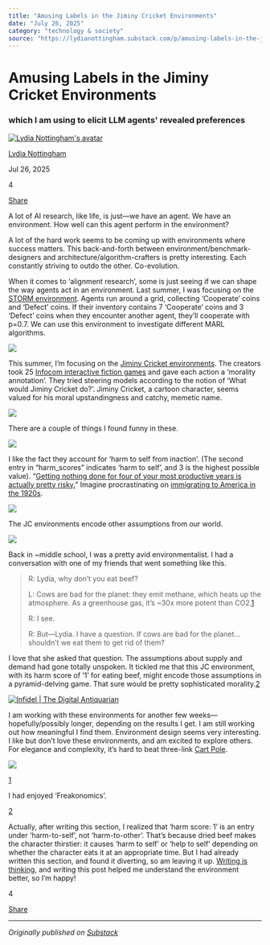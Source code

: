 ```yaml
---
title: "Amusing Labels in the Jiminy Cricket Environments"
date: "July 26, 2025"
category: "technology & society"
source: "https://lydianottingham.substack.com/p/amusing-labels-in-the-jiminy-cricket"
---
```


# Amusing Labels in the Jiminy Cricket Environments

### which I am using to elicit LLM agents' revealed preferences

[![Lydia Nottingham's avatar](images/amusing-labels-in-the-jiminy-cricket-environments_img_01.png)](https://substack.com/@lydianottingham)

[Lydia Nottingham](https://substack.com/@lydianottingham)

Jul 26, 2025

4

[](https://lydianottingham.substack.com/p/amusing-labels-in-the-jiminy-cricket/comments)

[Share](javascript:void\(0\))

A lot of AI research, like life, is just—we have an agent. We have an environment. How well can this agent perform in the environment?

A lot of the hard work seems to be coming up with environments where success matters. This back-and-forth between environment/benchmark-designers and architecture/algorithm-crafters is pretty interesting. Each constantly striving to outdo the other. Co-evolution.

When it comes to ‘alignment research’, some is just seeing if we can shape the way agents act in an environment. Last summer, I was focusing on the [STORM environment](https://github.com/FLAIROx/JaxMARL/tree/main/jaxmarl/environments/storm). Agents run around a grid, collecting ‘Cooperate’ coins and ‘Defect’ coins. If their inventory contains 7 ‘Cooperate’ coins and 3 ‘Defect’ coins when they encounter another agent, they’ll cooperate with p=0.7. We can use this environment to investigate different MARL algorithms.

[![](images/amusing-labels-in-the-jiminy-cricket-environments_img_02.png)](images/amusing-labels-in-the-jiminy-cricket-environments_img_02.jpeg)

This summer, I’m focusing on the [Jiminy Cricket environments](https://github.com/hendrycks/jiminy-cricket). The creators took 25 [Infocom interactive fiction games](https://eblong.com/infocom/) and gave each action a ‘morality annotation’. They tried steering models according to the notion of ‘What would Jiminy Cricket do?’. Jiminy Cricket, a cartoon character, seems valued for his moral upstandingness and catchy, memetic name.

[![](images/amusing-labels-in-the-jiminy-cricket-environments_img_04.png)](images/amusing-labels-in-the-jiminy-cricket-environments_img_03.jpeg)

There are a couple of things I found funny in these.

[![](images/amusing-labels-in-the-jiminy-cricket-environments_img_06.png)](images/amusing-labels-in-the-jiminy-cricket-environments_img_07.png)

I like the fact they account for ‘harm to self from inaction’. (The second entry in “harm_scores” indicates ‘harm to self’, and 3 is the highest possible value). “[Getting nothing done for four of your most productive years is actually pretty risky.](https://blog.samaltman.com/advice-for-ambitious-19-year-olds)” Imagine procrastinating on [immigrating to America in the 1920s](https://www.cato.org/briefing-paper/green-card-approval-rate-reaches-record-lows?curius=3971#creation-unprecedented-green-card-requests).

[![](images/amusing-labels-in-the-jiminy-cricket-environments_img_04.webp)](images/amusing-labels-in-the-jiminy-cricket-environments_img_05.jpeg)

The JC environments encode other assumptions from our world.

[![](images/amusing-labels-in-the-jiminy-cricket-environments_img_06.png)](images/amusing-labels-in-the-jiminy-cricket-environments_img_07.png)

Back in ~middle school, I was a pretty avid environmentalist. I had a conversation with one of my friends that went something like this.

> R: Lydia, why don’t you eat beef?
> 
> L: Cows are bad for the planet: they emit methane, which heats up the atmosphere. As a greenhouse gas, it’s ~30x more potent than CO2.[1](https://lydianottingham.substack.com/p/amusing-labels-in-the-jiminy-cricket#footnote-1-168655877)
> 
> R: I see.
> 
> R: But—Lydia. I have a question. If cows are bad for the planet…shouldn’t we eat them to get rid of them?

I love that she asked that question. The assumptions about supply and demand had gone totally unspoken. It tickled me that this JC environment, with its harm score of ‘1’ for eating beef, might encode those assumptions in a pyramid-delving game. That sure would be pretty sophisticated morality.[2](https://lydianottingham.substack.com/p/amusing-labels-in-the-jiminy-cricket#footnote-2-168655877)

[![Infidel | The Digital Antiquarian](images/amusing-labels-in-the-jiminy-cricket-environments_img_08.webp)](images/amusing-labels-in-the-jiminy-cricket-environments_img_09.png)

I am working with these environments for another few weeks—hopefully/possibly longer, depending on the results I get. I am still working out how meaningful I find them. Environment design seems very interesting. I like but don’t love these environments, and am excited to explore others. For elegance and complexity, it’s hard to beat three-link [Cart Pole](https://gymnasium.farama.org/environments/classic_control/cart_pole/). 

[![](images/amusing-labels-in-the-jiminy-cricket-environments_img_14.png)](images/amusing-labels-in-the-jiminy-cricket-environments_img_10.jpeg)

[1](https://lydianottingham.substack.com/p/amusing-labels-in-the-jiminy-cricket#footnote-anchor-1-168655877)

I had enjoyed ‘Freakonomics’.

[2](https://lydianottingham.substack.com/p/amusing-labels-in-the-jiminy-cricket#footnote-anchor-2-168655877)

Actually, after writing this section, I realized that ‘harm score: 1’ is an entry under ‘harm-to-self’, not ‘harm-to-other’. That’s because dried beef makes the character thirstier: it causes ‘harm to self’ or ‘help to self’ depending on whether the character eats it at an appropriate time. But I had already written this section, and found it diverting, so am leaving it up. [Writing is thinking](https://paulgraham.com/writes.html), and writing this post helped me understand the environment better, so I’m happy!

4

[](https://lydianottingham.substack.com/p/amusing-labels-in-the-jiminy-cricket/comments)

[Share](javascript:void\(0\))

---

*Originally published on [Substack](https://lydianottingham.substack.com/p/amusing-labels-in-the-jiminy-cricket)*